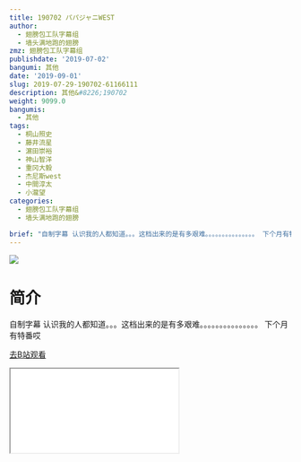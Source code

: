 ```yaml
---
title: 190702 パパジャニWEST
author:
  - 翅膀包工队字幕组
  - 墙头满地跑的翅膀
zmz: 翅膀包工队字幕组
publishdate: '2019-07-02'
bangumi: 其他
date: '2019-09-01'
slug: 2019-07-29-190702-61166111
description: 其他&#8226;190702
weight: 9099.0
bangumis:
  - 其他
tags:
  - 桐山照史
  - 藤井流星
  - 濵田崇裕
  - 神山智洋
  - 重冈大毅
  - 杰尼斯west
  - 中間淳太
  - 小瀧望
categories:
  - 翅膀包工队字幕组
  - 墙头满地跑的翅膀

brief: "自制字幕 认识我的人都知道。。。这档出来的是有多艰难。。。。。。。。。。。。。。。 下个月有特番哎"
---
```

![](https://raw.githubusercontent.com/tcgriffith/owaraisite/master/static/tmpimg/d1a9ee8224fe28586dc9e21e3f45b0cc6efcafd0.jpg.480.jpg)
# 简介  
自制字幕
认识我的人都知道。。。这档出来的是有多艰难。。。。。。。。。。。。。。。
下个月有特番哎  

[去B站观看](https://www.bilibili.com/video/av61166111/)
<div class ="resp-container"><iframe class="testiframe" src="//player.bilibili.com/player.html?aid=61166111"", scrolling="no", allowfullscreen="true" > </iframe></div> 
